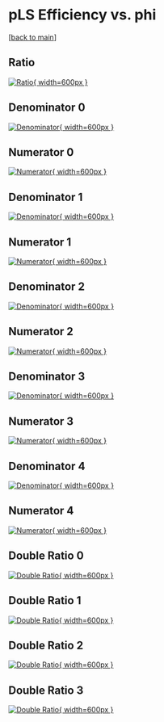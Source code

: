 # pLS Efficiency vs. phi

[[back to main](./)]



## Ratio

[![Ratio](../mtv/var/pLS_vtr_13_-1_eff_phi.png){ width=600px }](../mtv/var/pLS_vtr_13_-1_eff_phi.pdf)

## Denominator 0

[![Denominator](../mtv/den/pLS_vtr_13_-1_eff_phi_den0.png){ width=600px }](../mtv/den/pLS_vtr_13_-1_eff_phi_den0.pdf)

## Numerator 0

[![Numerator](../mtv/num/pLS_vtr_13_-1_eff_phi_num0.png){ width=600px }](../mtv/num/pLS_vtr_13_-1_eff_phi_num0.pdf)

## Denominator 1

[![Denominator](../mtv/den/pLS_vtr_13_-1_eff_phi_den1.png){ width=600px }](../mtv/den/pLS_vtr_13_-1_eff_phi_den1.pdf)

## Numerator 1

[![Numerator](../mtv/num/pLS_vtr_13_-1_eff_phi_num1.png){ width=600px }](../mtv/num/pLS_vtr_13_-1_eff_phi_num1.pdf)

## Denominator 2

[![Denominator](../mtv/den/pLS_vtr_13_-1_eff_phi_den2.png){ width=600px }](../mtv/den/pLS_vtr_13_-1_eff_phi_den2.pdf)

## Numerator 2

[![Numerator](../mtv/num/pLS_vtr_13_-1_eff_phi_num2.png){ width=600px }](../mtv/num/pLS_vtr_13_-1_eff_phi_num2.pdf)

## Denominator 3

[![Denominator](../mtv/den/pLS_vtr_13_-1_eff_phi_den3.png){ width=600px }](../mtv/den/pLS_vtr_13_-1_eff_phi_den3.pdf)

## Numerator 3

[![Numerator](../mtv/num/pLS_vtr_13_-1_eff_phi_num3.png){ width=600px }](../mtv/num/pLS_vtr_13_-1_eff_phi_num3.pdf)

## Denominator 4

[![Denominator](../mtv/den/pLS_vtr_13_-1_eff_phi_den4.png){ width=600px }](../mtv/den/pLS_vtr_13_-1_eff_phi_den4.pdf)

## Numerator 4

[![Numerator](../mtv/num/pLS_vtr_13_-1_eff_phi_num4.png){ width=600px }](../mtv/num/pLS_vtr_13_-1_eff_phi_num4.pdf)

## Double Ratio 0

[![Double Ratio](../mtv/ratio/pLS_vtr_13_-1_eff_phi_ratio0.png){ width=600px }](../mtv/ratio/pLS_vtr_13_-1_eff_phi_ratio0.pdf)

## Double Ratio 1

[![Double Ratio](../mtv/ratio/pLS_vtr_13_-1_eff_phi_ratio1.png){ width=600px }](../mtv/ratio/pLS_vtr_13_-1_eff_phi_ratio1.pdf)

## Double Ratio 2

[![Double Ratio](../mtv/ratio/pLS_vtr_13_-1_eff_phi_ratio2.png){ width=600px }](../mtv/ratio/pLS_vtr_13_-1_eff_phi_ratio2.pdf)

## Double Ratio 3

[![Double Ratio](../mtv/ratio/pLS_vtr_13_-1_eff_phi_ratio3.png){ width=600px }](../mtv/ratio/pLS_vtr_13_-1_eff_phi_ratio3.pdf)

